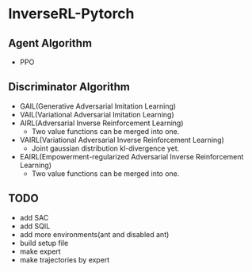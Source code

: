 # InverseRL-Pytorch

## Agent Algorithm
* PPO

## Discriminator Algorithm
* GAIL(Generative Adversarial Imitation Learning)
* VAIL(Variational Adversarial Imitation Learning)
* AIRL(Adversarial Inverse Reinforcement Learning)
  * Two value functions can be merged into one.
* VAIRL(Variational Adversarial Inverse Reinforcement Learning)
  * Joint gaussian distribution kl-divergence yet.
* EAIRL(Empowerment-regularized Adversarial Inverse Reinforcement Learning)
  * Two value functions can be merged into one.
## TODO
* add SAC
* add SQIL
* add more environments(ant and disabled ant)
* build setup file
* make expert
* make trajectories by expert
